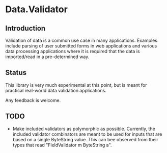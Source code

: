 # Data.Validator

## Introduction
Validation of data is a common use case in many applications. Examples include
parsing of user submitted forms in web applications and various data processing
applications where it is required that the data is imported/read in
a pre-determined way.

## Status
This library is very much experimental at this point, but is meant for
practical real-world data validation applications.


Any feedback is welcome.


## TODO
* Make included validators as polymorphic as possible. Currently, the included
  validator combinators are meant to be used for inputs that are based on
  a single ByteString value. This can bee observed from their types that read
  "FieldValidator m ByteString a". 
